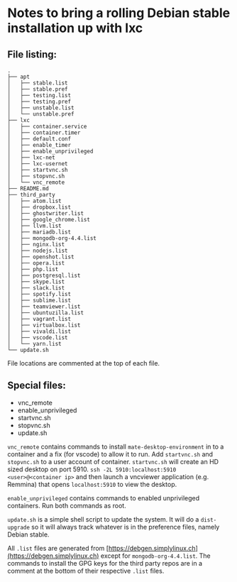 # Notes to bring a rolling Debian stable installation up with lxc

## File listing:

```
.
├── apt
│   ├── stable.list
│   ├── stable.pref
│   ├── testing.list
│   ├── testing.pref
│   ├── unstable.list
│   └── unstable.pref
├── lxc
│   ├── container.service
│   ├── container.timer
│   ├── default.conf
│   ├── enable_timer
│   ├── enable_unprivileged
│   ├── lxc-net
│   ├── lxc-usernet
│   ├── startvnc.sh
│   ├── stopvnc.sh
│   └── vnc_remote
├── README.md
├── third_party
│   ├── atom.list
│   ├── dropbox.list
│   ├── ghostwriter.list
│   ├── google_chrome.list
│   ├── llvm.list
│   ├── mariadb.list
│   ├── mongodb-org-4.4.list
│   ├── nginx.list
│   ├── nodejs.list
│   ├── openshot.list
│   ├── opera.list
│   ├── php.list
│   ├── postgresql.list
│   ├── skype.list
│   ├── slack.list
│   ├── spotify.list
│   ├── sublime.list
│   ├── teamviewer.list
│   ├── ubuntuzilla.list
│   ├── vagrant.list
│   ├── virtualbox.list
│   ├── vivaldi.list
│   ├── vscode.list
│   └── yarn.list
└── update.sh

```

File locations are commented at the top of each file.

## Special files:
 - vnc_remote
 - enable_unprivileged
 - startvnc.sh
 - stopvnc.sh
 - update.sh

```vnc_remote``` contains commands to install ```mate-desktop-environment``` in to a container and a fix (for vscode) to allow it to run.  Add ```startvnc.sh``` and ```stopvnc.sh``` to a user account of container.  ```startvnc.sh``` will create an HD sized desktop on port 5910.  ```ssh -2L 5910:localhost:5910 <user>@<container ip>``` and then launch a vncviewer application (e.g. Remmina) that opens ```localhost:5910``` to view the desktop.

```enable_unprivileged``` contains commands to enabled unprivileged containers.  Run both commands as root.

```update.sh``` is a simple shell script to update the system.  It will do a ```dist-upgrade``` so it will always track whatever is in the preference files, namely Debian stable.

All ```.list``` files are generated from [https://debgen.simplylinux.ch](https://debgen.simplylinux.ch) except for ```mongodb-org-4.4.list```.  The commands to install the GPG keys for the third party repos are in a comment at the bottom of their respective ```.list``` files.
